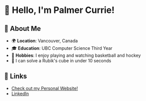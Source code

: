 # 👋 Hello, I'm Palmer Currie!
## 🚀 About Me

- 🌍 **Location**: Vancouver, Canada
- 🎓 **Education**: UBC Computer Science Third Year
- 🏀 **Hobbies**: I enjoy playing and watching basketball and hockey
- 🧩 I can solve a Rubik's cube in under 10 seconds

## 🔗 Links

- [Check out my Personal Website!](https://www.palmercurrie.com)
- [LinkedIn](https://www.linkedin.com/in/palmercurrie/)
